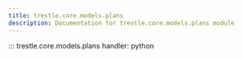 ```yaml
---
title: trestle.core.models.plans
description: Documentation for trestle.core.models.plans module
---
```

::: trestle.core.models.plans
handler: python
